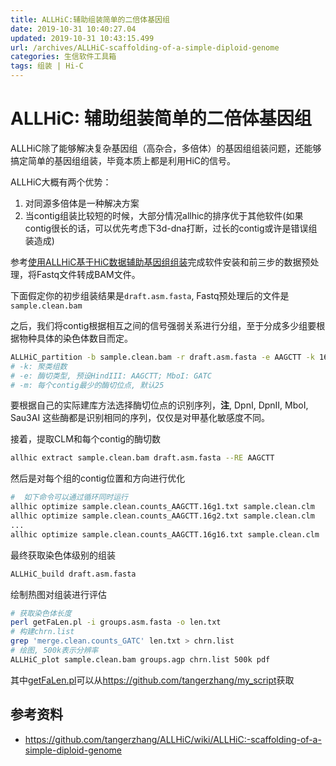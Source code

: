 ```yaml
---
title: ALLHiC:辅助组装简单的二倍体基因组
date: 2019-10-31 10:40:27.04
updated: 2019-10-31 10:43:15.499
url: /archives/ALLHiC-scaffolding-of-a-simple-diploid-genome
categories: 生信软件工具箱
tags: 组装 | Hi-C
---
```


# ALLHiC: 辅助组装简单的二倍体基因组

ALLHiC除了能够解决复杂基因组（高杂合，多倍体）的基因组组装问题，还能够搞定简单的基因组组装，毕竟本质上都是利用HiC的信号。

ALLHiC大概有两个优势：

1. 对同源多倍体是一种解决方案
2. 当contig组装比较短的时候，大部分情况allhic的排序优于其他软件(如果contig很长的话，可以优先考虑下3d-dna打断，过长的contig或许是错误组装造成)

参考[使用ALLHiC基于HiC数据辅助基因组组装]( /archives/Assemble-genome-using-ALLHiC-with-HiC-Data )完成软件安装和前三步的数据预处理，将Fastq文件转成BAM文件。

下面假定你的初步组装结果是`draft.asm.fasta`, Fastq预处理后的文件是`sample.clean.bam`

之后，我们将contig根据相互之间的信号强弱关系进行分组，至于分成多少组要根据物种具体的染色体数目而定。

```bash
ALLHiC_partition -b sample.clean.bam -r draft.asm.fasta -e AAGCTT -k 16
# -k: 聚类组数
# -e: 酶切类型, 预设HindIII: AAGCTT; MboI: GATC
# -m: 每个contig最少的酶切位点, 默认25
```

要根据自己的实际建库方法选择酶切位点的识别序列，**注**, DpnI, DpnII, MboI, Sau3AI 这些酶都是识别相同的序列，仅仅是对甲基化敏感度不同。

接着，提取CLM和每个contig的酶切数

```bash
allhic extract sample.clean.bam draft.asm.fasta --RE AAGCTT
```

然后是对每个组的contig位置和方向进行优化

```bash
#  如下命令可以通过循环同时运行
allhic optimize sample.clean.counts_AAGCTT.16g1.txt sample.clean.clm
allhic optimize sample.clean.counts_AAGCTT.16g2.txt sample.clean.clm
...
allhic optimize sample.clean.counts_AAGCTT.16g16.txt sample.clean.clm
```

最终获取染色体级别的组装

```bash
ALLHiC_build draft.asm.fasta
```

绘制热图对组装进行评估

```bash
# 获取染色体长度
perl getFaLen.pl -i groups.asm.fasta -o len.txt
# 构建chrn.list
grep 'merge.clean.counts_GATC' len.txt > chrn.list
# 绘图, 500k表示分辨率
ALLHiC_plot sample.clean.bam groups.agp chrn.list 500k pdf
```

其中[getFaLen.pl](https://github.com/tangerzhang/my_script/blob/master/getFaLen.pl)可以从<https://github.com/tangerzhang/my_script>获取

## 参考资料

- <https://github.com/tangerzhang/ALLHiC/wiki/ALLHiC:-scaffolding-of-a-simple-diploid-genome>